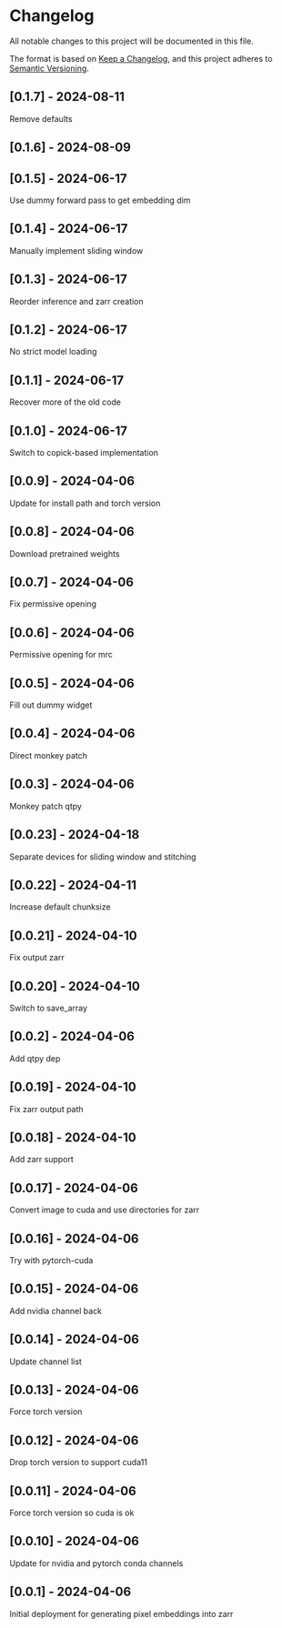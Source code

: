 # Changelog
All notable changes to this project will be documented in this file.

The format is based on [Keep a Changelog](https://keepachangelog.com/en/1.0.0/),
and this project adheres to [Semantic Versioning](https://semver.org/spec/v2.0.0.html).

## [0.1.7] - 2024-08-11
Remove defaults

## [0.1.6] - 2024-08-09


## [0.1.5] - 2024-06-17
Use dummy forward pass to get embedding dim

## [0.1.4] - 2024-06-17
Manually implement sliding window

## [0.1.3] - 2024-06-17
Reorder inference and zarr creation

## [0.1.2] - 2024-06-17
No strict model loading

## [0.1.1] - 2024-06-17
Recover more of the old code

## [0.1.0] - 2024-06-17
Switch to copick-based implementation

## [0.0.9] - 2024-04-06
Update for install path and torch version

## [0.0.8] - 2024-04-06
Download pretrained weights

## [0.0.7] - 2024-04-06
Fix permissive opening

## [0.0.6] - 2024-04-06
Permissive opening for mrc

## [0.0.5] - 2024-04-06
Fill out dummy widget

## [0.0.4] - 2024-04-06
Direct monkey patch

## [0.0.3] - 2024-04-06
Monkey patch qtpy

## [0.0.23] - 2024-04-18
Separate devices for sliding window and stitching

## [0.0.22] - 2024-04-11
Increase default chunksize

## [0.0.21] - 2024-04-10
Fix output zarr

## [0.0.20] - 2024-04-10
Switch to save_array

## [0.0.2] - 2024-04-06
Add qtpy dep

## [0.0.19] - 2024-04-10
Fix zarr output path

## [0.0.18] - 2024-04-10
Add zarr support

## [0.0.17] - 2024-04-06
Convert image to cuda and use directories for zarr

## [0.0.16] - 2024-04-06
Try with pytorch-cuda

## [0.0.15] - 2024-04-06
Add nvidia channel back

## [0.0.14] - 2024-04-06
Update channel list

## [0.0.13] - 2024-04-06
Force torch version

## [0.0.12] - 2024-04-06
Drop torch version to support cuda11

## [0.0.11] - 2024-04-06
Force torch version so cuda is ok

## [0.0.10] - 2024-04-06
Update for nvidia and pytorch conda channels

## [0.0.1] - 2024-04-06
Initial deployment for generating pixel embeddings into zarr
